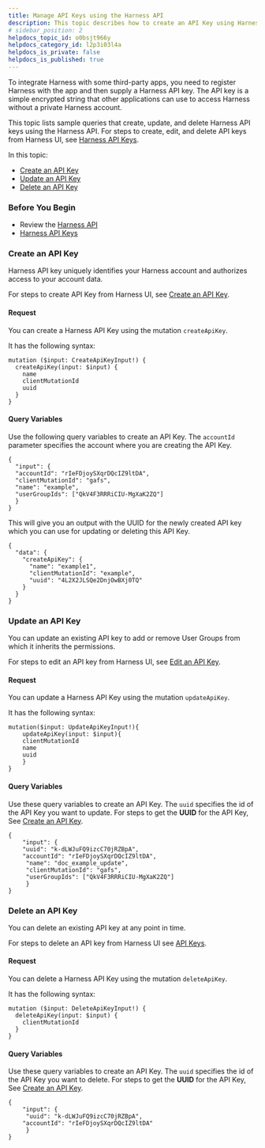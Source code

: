 ```yaml
---
title: Manage API Keys using the Harness API
description: This topic describes how to create an API Key using Harness API.
# sidebar_position: 2
helpdocs_topic_id: o0bsjt966y
helpdocs_category_id: l2p3i03l4a
helpdocs_is_private: false
helpdocs_is_published: true
---
```


To integrate Harness with some third-party apps, you need to register Harness with the app and then supply a Harness API key. The API key is a simple encrypted string that other applications can use to access Harness without a private Harness account.

This topic lists sample queries that create, update, and delete Harness API keys using the Harness API. For steps to create, edit, and delete API keys from Harness UI, see [Harness API Keys](../../security/access-management-howtos/api-keys.md).

In this topic:

* [Create an API Key](create-api-key-using-api.md#create-an-api-key)
* [Update an API Key](create-api-key-using-api.md#update-an-api-key)
* [Delete an API Key](create-api-key-using-api.md#delete-an-api-key)

### Before You Begin

* Review the [Harness API](harness-api.md)
* [Harness API Keys](../../security/access-management-howtos/api-keys.md)

### Create an API Key

Harness API key uniquely identifies your Harness account and authorizes access to your account data.

For steps to create API Key from Harness UI, see [Create an API Key](../../security/access-management-howtos/api-keys.md#create-an-api-key).

#### Request

You can create a Harness API Key using the mutation `createApiKey`.

It has the following syntax:


```
mutation ($input: CreateApiKeyInput!) {  
  createApiKey(input: $input) {  
    name  
    clientMutationId  
    uuid  
  }  
}
```
#### Query Variables

Use the following query variables to create an API Key. The `accountId` parameter specifies the account where you are creating the API Key.


```
{  
  "input": {  
  "accountId": "rIeFDjoySXqrDQcIZ9ltDA",  
  "clientMutationId": "gafs",  
  "name": "example",  
  "userGroupIds": ["QkV4F3RRRiCIU-MgXaK2ZQ"]  
  }  
}
```
This will give you an output with the UUID for the newly created API key which you can use for updating or deleting this API Key.


```
{  
  "data": {  
    "createApiKey": {  
      "name": "example1",  
      "clientMutationId": "example",  
      "uuid": "4L2X2JLSQe2DnjOwBXj0TQ"  
    }  
  }  
}
```
### Update an API Key

You can update an existing API key to add or remove User Groups from which it inherits the permissions.

For steps to edit an API key from Harness UI, see [Edit an API Key](../../security/access-management-howtos/api-keys.md#edit-an-api-key).

#### Request

You can update a Harness API Key using the mutation `updateApiKey`. 

It has the following syntax:


```
mutation($input: UpdateApiKeyInput!){  
    updateApiKey(input: $input){  
    clientMutationId  
    name  
    uuid  
    }  
}
```
#### Query Variables

Use these query variables to create an API Key. The `uuid` specifies the id of the API Key you want to update. For steps to get the **UUID** for the API Key, See [Create an API Key](create-api-key-using-api.md#create-an-api-key).


```
{  
    "input": {  
    "uuid": "k-dLWJuFQ9izcC70jRZBpA",  
    "accountId": "rIeFDjoySXqrDQcIZ9ltDA",  
     "name": "doc_example_update",  
     "clientMutationId": "gafs",  
     "userGroupIds": ["QkV4F3RRRiCIU-MgXaK2ZQ"]  
     }  
}
```
### Delete an API Key

You can delete an existing API key at any point in time. 

For steps to delete an API key from Harness UI see [API Keys](../../security/access-management-howtos/api-keys.md#api-keys).

#### Request

You can delete a Harness API Key using the mutation `deleteApiKey`.

It has the following syntax:


```
mutation ($input: DeleteApiKeyInput!) {  
  deleteApiKey(input: $input) {  
    clientMutationId  
  }  
}  

```
#### Query Variables

Use these query variables to create an API Key. The `uuid` specifies the id of the API Key you want to delete. For steps to get the **UUID** for the API Key, See [Create an API Key](create-api-key-using-api.md#create-an-api-key).


```
{  
    "input": {  
     "uuid": "k-dLWJuFQ9izcC70jRZBpA",  
    "accountId": "rIeFDjoySXqrDQcIZ9ltDA"  
     }  
}
```
